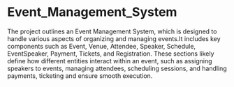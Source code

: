 # Event_Management_System
The project outlines an Event Management System, which is designed to handle various aspects of organizing and managing events.It includes key components such as Event, Venue, Attendee, Speaker, Schedule, EventSpeaker, Payment, Tickets, and Registration. These sections likely define how different entities interact within an event, such as assigning speakers to events, managing attendees, scheduling sessions, and handling payments, ticketing and ensure smooth execution.
